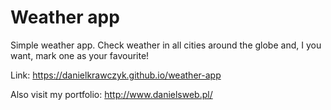 # Weather app

Simple weather app. Check weather in all cities around the globe and, I you want, mark one as your favourite!

Link: https://danielkrawczyk.github.io/weather-app

Also visit my portfolio: http://www.danielsweb.pl/
